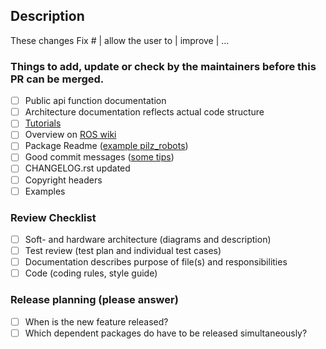 ## Description

These changes Fix # | allow the user to | improve | ...

### Things to add, update or check by the maintainers before this PR can be merged.

* [ ] Public api function documentation
* [ ] Architecture documentation reflects actual code structure
* [ ] [Tutorials](https://wiki.ros.org/pilz_robots/Tutorials/)
* [ ] Overview on [ROS wiki](https://wiki.ros.org/pilz_robots)
* [ ] Package Readme ([example pilz_robots](https://github.com/PilzDE/pilz_robots/blob/melodic-devel/README.md))
* [ ] Good commit messages ([some tips](https://dev.to/jacobherrington/how-to-write-useful-commit-messages-my-commit-message-template-20n9))
* [ ] CHANGELOG.rst updated
* [ ] Copyright headers
* [ ] Examples

### Review Checklist
* [ ] Soft- and hardware architecture (diagrams and description)
* [ ] Test review (test plan and individual test cases)
* [ ] Documentation describes purpose of file(s) and responsibilities
* [ ] Code (coding rules, style guide)

### Release planning (please answer)
* [ ] When is the new feature released?
* [ ] Which dependent packages do have to be released simultaneously?
